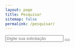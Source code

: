 ```yaml
---
layout: page
title: Pesquisar
sitemap: false
permalink: /pesquisar/
---
```


<form class="pesquisar" action="/pesquisar/" method="get">
  <label for="search-box"></label>
  <input type="text" id="search-box" name="q" placeholder="Digite sua solicitação" required>
  <button type="submit"></button>
</form>

<strong id="search-query"></strong>

<ul id="search-results"></ul>

<script>
  window.store = {
    {% for post in site.posts %}
      "{{ post.url | slugify }}": {
        "title": "{{ post.title | xml_escape }}",
        "author": "{{ post.author | xml_escape }}",
        "category": "{{ post.category | xml_escape }}",
        "content": {{ post.content | strip_html | strip_newlines | jsonify }},
        "url": "{{ post.url | xml_escape }}"
      }
      {% unless forloop.last %},{% endunless %}
    {% endfor %}
  };
</script>
<script src="{{ "/assets/js/search/lunr.min.js" | relative_url }}"></script>
<script src="{{ "/assets/js/search/lunr.stemmer.support.min.js" | relative_url }}"></script>
<script src="{{ "/assets/js/search/lunr.ru.min.js" | relative_url }}"></script>
<script src="{{ "/assets/js/search/lunr.multi.min.js" | relative_url }}"></script>
<script src="{{ "/assets/js/search/search.js" | relative_url }}"></script>
